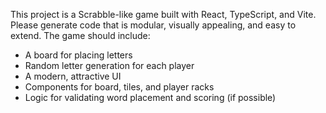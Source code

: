 <!-- Use this file to provide workspace-specific custom instructions to Copilot. For more details, visit https://code.visualstudio.com/docs/copilot/copilot-customization#_use-a-githubcopilotinstructionsmd-file -->

This project is a Scrabble-like game built with React, TypeScript, and Vite. Please generate code that is modular, visually appealing, and easy to extend. The game should include:

- A board for placing letters
- Random letter generation for each player
- A modern, attractive UI
- Components for board, tiles, and player racks
- Logic for validating word placement and scoring (if possible)
